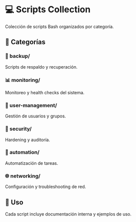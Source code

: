 # 💻 Scripts Collection

Colección de scripts Bash organizados por categoría.

## 📁 Categorías

### 💾 backup/
Scripts de respaldo y recuperación.

### 📊 monitoring/
Monitoreo y health checks del sistema.

### 👥 user-management/
Gestión de usuarios y grupos.

### 🔐 security/
Hardening y auditoría.

### 🤖 automation/
Automatización de tareas.

### 🌐 networking/
Configuración y troubleshooting de red.

## 🚀 Uso

Cada script incluye documentación interna y ejemplos de uso.
